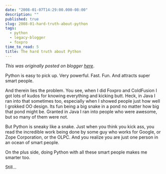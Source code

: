 ```yaml
---
date: "2008-01-07T14:29:00.000-08:00"
description: ""
published: true
slug: 2008-01-hard-truth-about-python
tags:
  - python
  - legacy-blogger
  - foxpro
time_to_read: 5
title: The hard truth about Python
---
```


_This was originally posted on blogger [here](https://pydanny.blogspot.com/2008/01/hard-truth-about-python.html)_.

Python is easy to pick up. Very powerful. Fast. Fun. And attracts super smart people.

And therein lies the problem. You see, when I did Foxpro and ColdFusion I got lots of kudos for knowing everything and kicking butt. Heck, in Java I ran into that sometimes too, especially when I showed people just how well I grokked OO design. Its fun being a big snake in a pond no matter how big that pond might be. Granted in Java I ran into people who were awesome, but so many of them were not.

But Python is sneaky like a snake. Just when you think you kick ass, you read the incredible work being done by some guy who works for Google, or Zope Corporation, or the OLPC. And you realize you are just one person in an ocean of smart people.

On the plus side, doing Python with all these smart people makes me smarter too.

Still...
